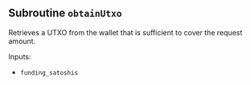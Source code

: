 ## Subroutine `obtainUtxo`

Retrieves a UTXO from the wallet that is sufficient to cover the request amount.

Inputs:

-   `funding_satoshis`
